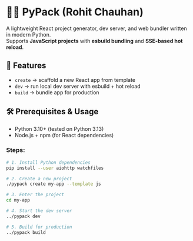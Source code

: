# 🐍🔥 PyPack (Rohit Chauhan)

A lightweight React project generator, dev server, and web bundler written in modern Python.  
Supports **JavaScript projects** with **esbuild bundling** and **SSE-based hot reload**.  

## 🚀 Features
- `create` → scaffold a new React app from template  
- `dev` → run local dev server with esbuild + hot reload  
- `build` → bundle app for production  

## 🛠 Prerequisites & Usage

- Python 3.10+ (tested on Python 3.13)  
- Node.js + npm (for React dependencies) 

### Steps:

```bash
# 1. Install Python dependencies
pip install --user aiohttp watchfiles

# 2. Create a new project
./pypack create my-app --template js

# 3. Enter the project
cd my-app

# 4. Start the dev server
../pypack dev

# 5. Build for production
../pypack build
